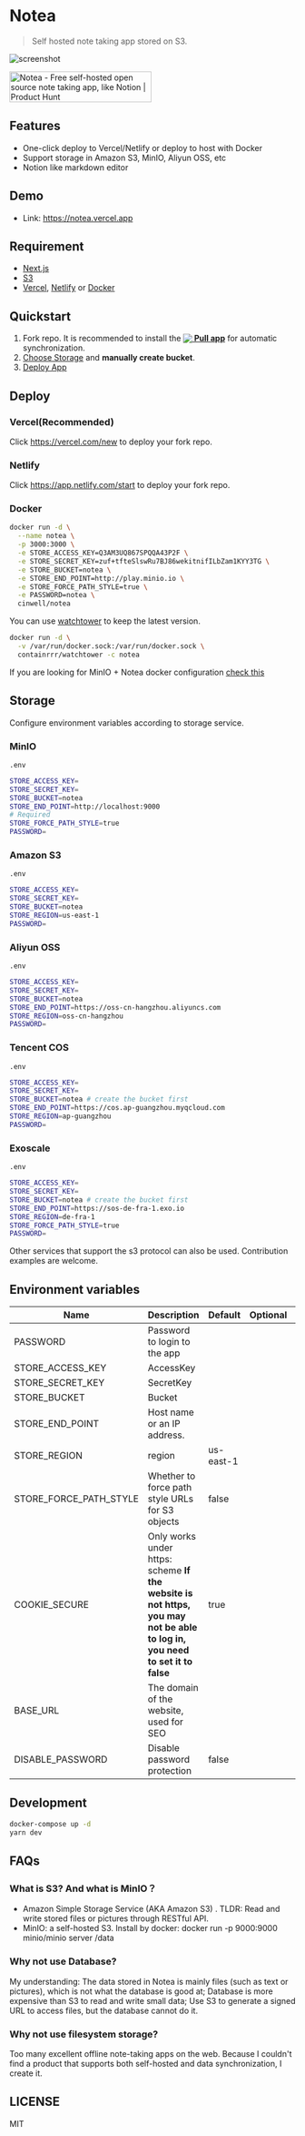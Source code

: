 # Notea

> Self hosted note taking app stored on S3.

![screenshot](./assets/screen.png)

<a href="https://www.producthunt.com/posts/notea?utm_source=badge-featured&utm_medium=badge&utm_souce=badge-notea" target="_blank"><img src="https://api.producthunt.com/widgets/embed-image/v1/featured.svg?post_id=294121&theme=light" alt="Notea - Free self-hosted open source note taking app, like Notion | Product Hunt" style="width: 250px; height: 54px;" width="250" height="54" /></a>

## Features

- One-click deploy to Vercel/Netlify or deploy to host with Docker
- Support storage in Amazon S3, MinIO, Aliyun OSS, etc
- Notion like markdown editor

## Demo

- Link: https://notea.vercel.app

## Requirement

- [Next.js](https://nextjs.org/)
- [S3](https://docs.aws.amazon.com/AmazonS3/latest/userguide/Welcome.html)
- [Vercel](https://vercel.com/), [Netlify](https://www.netlify.com/) or [Docker](https://www.docker.com/)

## Quickstart

1. Fork repo. It is recommended to install the **[<img src="https://prod.download/pull-18h-svg" valign="bottom"/> Pull app](https://github.com/apps/pull)** for automatic synchronization.
1. [Choose Storage](#storage) and **manually create bucket**.
1. [Deploy App](#deploy)

## Deploy

### Vercel(Recommended)

Click https://vercel.com/new to deploy your fork repo.

### Netlify

Click https://app.netlify.com/start to deploy your fork repo.

### Docker

```bash
docker run -d \
  --name notea \
  -p 3000:3000 \
  -e STORE_ACCESS_KEY=Q3AM3UQ867SPQQA43P2F \
  -e STORE_SECRET_KEY=zuf+tfteSlswRu7BJ86wekitnifILbZam1KYY3TG \
  -e STORE_BUCKET=notea \
  -e STORE_END_POINT=http://play.minio.io \
  -e STORE_FORCE_PATH_STYLE=true \
  -e PASSWORD=notea \
  cinwell/notea
```

You can use [watchtower](https://containrrr.dev/watchtower/) to keep the latest version.

```bash
docker run -d \
  -v /var/run/docker.sock:/var/run/docker.sock \
  containrrr/watchtower -c notea
```

If you are looking for MinIO + Notea docker configuration [check this](https://www.reddit.com/r/selfhosted/comments/n0jacf/notea_selfhosted_notetaking_app_stored_on_s3_aka/gw89iyo?utm_source=share&utm_medium=web2x&context=3)

## Storage

Configure environment variables according to storage service.

### MinIO

`.env`

```sh
STORE_ACCESS_KEY=
STORE_SECRET_KEY=
STORE_BUCKET=notea
STORE_END_POINT=http://localhost:9000
# Required
STORE_FORCE_PATH_STYLE=true
PASSWORD=
```

### Amazon S3

`.env`

```sh
STORE_ACCESS_KEY=
STORE_SECRET_KEY=
STORE_BUCKET=notea
STORE_REGION=us-east-1
PASSWORD=
```

### Aliyun OSS

`.env`

```sh
STORE_ACCESS_KEY=
STORE_SECRET_KEY=
STORE_BUCKET=notea
STORE_END_POINT=https://oss-cn-hangzhou.aliyuncs.com
STORE_REGION=oss-cn-hangzhou
PASSWORD=
```

### Tencent COS

`.env`

```sh
STORE_ACCESS_KEY=
STORE_SECRET_KEY=
STORE_BUCKET=notea # create the bucket first
STORE_END_POINT=https://cos.ap-guangzhou.myqcloud.com
STORE_REGION=ap-guangzhou
PASSWORD=
```

### Exoscale

`.env`

```sh
STORE_ACCESS_KEY=
STORE_SECRET_KEY=
STORE_BUCKET=notea # create the bucket first
STORE_END_POINT=https://sos-de-fra-1.exo.io
STORE_REGION=de-fra-1
STORE_FORCE_PATH_STYLE=true
PASSWORD=
```


Other services that support the s3 protocol can also be used.
Contribution examples are welcome.

## Environment variables

| Name                   | Description                                                                                                                | Default   | Optional | Required |
| ---------------------- | -------------------------------------------------------------------------------------------------------------------------- | --------- | -------- | -------- |
| PASSWORD               | Password to login to the app                                                                                               |           |          | true     |
| STORE_ACCESS_KEY       | AccessKey                                                                                                                  |           |          | true     |
| STORE_SECRET_KEY       | SecretKey                                                                                                                  |           |          | true     |
| STORE_BUCKET           | Bucket                                                                                                                     |           |          | true     |
| STORE_END_POINT        | Host name or an IP address.                                                                                                |           |          |          |
| STORE_REGION           | region                                                                                                                     | us-east-1 |          |          |
| STORE_FORCE_PATH_STYLE | Whether to force path style URLs for S3 objects                                                                            | false     |          |          |
| COOKIE_SECURE          | Only works under https: scheme **If the website is not https, you may not be able to log in, you need to set it to false** | true      |          |          |
| BASE_URL               | The domain of the website, used for SEO                                                                                    |           |          |          |
| DISABLE_PASSWORD       | Disable password protection                                                                                                | false     |          |          |

## Development

```sh
docker-compose up -d
yarn dev
```

## FAQs

### What is S3? And what is MinIO？

- Amazon Simple Storage Service (AKA Amazon S3) . TLDR: Read and write stored files or pictures through RESTful API.
- MinIO: a self-hosted S3. Install by docker: docker run -p 9000:9000 minio/minio server /data

### Why not use Database?

My understanding: The data stored in Notea is mainly files (such as text or pictures), which is not what the database is good at; Database is more expensive than S3 to read and write small data; Use S3 to generate a signed URL to access files, but the database cannot do it.

### Why not use filesystem storage?

Too many excellent offline note-taking apps on the web. Because I couldn't find a product that supports both self-hosted and data synchronization, I create it.

## LICENSE

MIT
